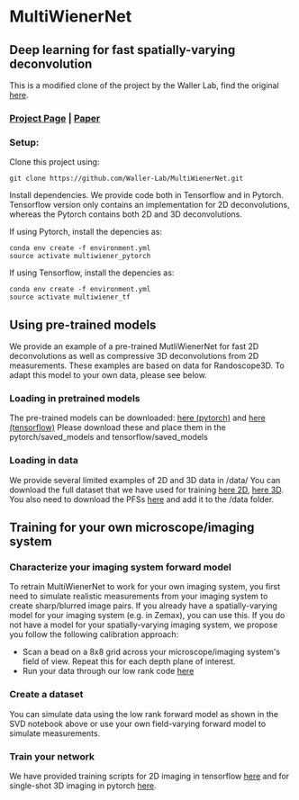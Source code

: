 # MultiWienerNet
## Deep learning for fast spatially-varying deconvolution 
This is a modified clone of the project by the Waller Lab, find the original [here](https://github.com/Waller-Lab/MultiWienerNet).
### [Project Page](https://waller-lab.github.io/MultiWienerNet/) | [Paper](https://doi.org/10.1364/OPTICA.442438)

### Setup:
Clone this project using:
```
git clone https://github.com/Waller-Lab/MultiWienerNet.git
```

Install dependencies. We provide code both in Tensorflow and in Pytorch. Tensorflow version only contains an implementation for 2D deconvolutions, whereas the Pytorch contains both 2D and 3D deconvolutions. 

If using Pytorch, install the depencies as:

```
conda env create -f environment.yml
source activate multiwiener_pytorch
```

If using Tensorflow, install the depencies as:

```
conda env create -f environment.yml
source activate multiwiener_tf
```

## Using pre-trained models
We provide an example of a pre-trained MutliWienerNet for fast 2D deconvolutions as well as compressive 3D deconvolutions from 2D measurements. These examples are based on data for Randoscope3D. To adapt this model to your own data, please see below. 


### Loading in pretrained models
The pre-trained models can be downloaded: [here (pytorch)](https://drive.google.com/drive/folders/1teIPp2q2ce0l9FjYe0LuC9c-Rpq2fA8x?usp=sharing) and [here (tensorflow)](https://drive.google.com/drive/folders/1E3bye75ovDvfKsDG4IMe_hzo5wQU1zTP?usp=sharing) 
Please download these and place them in the pytorch/saved_models and tensorflow/saved_models

### Loading in data 
We provide several limited examples of 2D and 3D data in /data/
You can download the full dataset that we have used for training [here 2D](https://drive.google.com/drive/folders/199awM1qqQDqScgeI_HF65CG9PyjUWHGH?usp=sharing), [here 3D](https://drive.google.com/drive/folders/1QxtvjhCjnq9PtS9qMn5TVtSbg5sck3Ju?usp=sharing).
You also need to download the PFSs [here](https://drive.google.com/drive/folders/103q6fND3W7hH-TCkCRv6Ho0xfgyScbvK?usp=sharing) and add it to the /data folder. 

## Training for your own microscope/imaging system

### Characterize your imaging system forward model 
To retrain MultiWienerNet to work for your own imaging system, you first need to simulate realistic measurements from your imaging system to create sharp/blurred image pairs. If you already have a spatially-varying model for your imaging system (e.g. in Zemax), you can use this. If you do not have a model for your spatially-varying imaging system, we propose you follow the following calibration approach: 

* Scan a bead on a 8x8 grid across your microscope/imaging system's field of view. Repeat this for each depth plane of interest. 
* Run your data through our low rank code [here](https://github.com/Waller-Lab/MultiWienerNet/tree/main/common/process_psf_for_svd.ipynb)
    
### Create a dataset 
You can simulate data using the low rank forward model as shown in the SVD notebook above or use your own field-varying forward model to simulate measurements. 
### Train your network
We have provided training scripts for 2D imaging in tensorflow [here](https://github.com/Waller-Lab/MultiWienerNet/blob/main/tensorflow/2D%20deconvolution%20demo%20(pretrained).ipynb) and for single-shot 3D imaging in pytorch [here](https://github.com/Waller-Lab/MultiWienerNet/blob/main/pytorch/3D%20deconvolution%20demo%20(pretrained).ipynb). 
